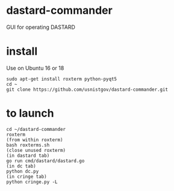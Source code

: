 # dastard-commander
GUI for operating DASTARD

# install 
Use on Ubuntu 16 or 18
 
```
sudo apt-get install roxterm python-pyqt5
cd ~
git clone https://github.com/usnistgov/dastard-commander.git
```

# to launch
```
cd ~/dastard-commander
roxterm
(from within roxterm) 
bash roxterms.sh
(close unused roxterm)
(in dastard tab)
go run cmd/dastard/dastard.go
(in dc tab)
python dc.py
(in cringe tab)
python cringe.py -L
```
